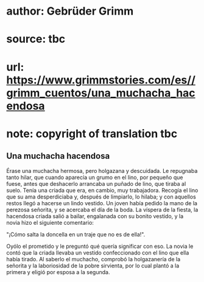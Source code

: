 # author: Gebrüder Grimm
# source: tbc
# url: https://www.grimmstories.com/es//grimm_cuentos/una_muchacha_hacendosa
# note: copyright of translation tbc

## Una muchacha hacendosa 

Érase una muchacha hermosa, pero holgazana y descuidada. Le repugnaba
tanto hilar, que cuando aparecía un grumo en el lino, por pequeño que
fuese, antes que deshacerlo arrancaba un puñado de lino, que tiraba al
suelo. Tenía una criada que era, en cambio, muy trabajadora. Recogía el
lino que su ama desperdiciaba y, después de limpiarlo, lo hilaba; y con
aquellos restos llegó a hacerse un lindo vestido. Un joven había pedido
la mano de la perezosa señorita, y se acercaba el día de la boda. La
víspera de la fiesta, la hacendosa criada salió a bailar, engalanada con
su bonito vestido, y la novia hizo el siguiente comentario:

"¡Cómo salta la doncella
en un traje que no es de ella!".

Oyólo el prometido y le preguntó qué quería significar con eso. La novia
le contó que la criada llevaba un vestido confeccionado con el lino que
ella había tirado. Al saberlo el muchacho, comprobó la holgazanería de
la señorita y la laboriosidad de la pobre sirvienta, por lo cual plantó
a la primera y eligió por esposa a la segunda.
